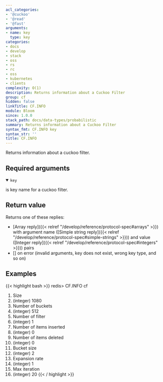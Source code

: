 ```yaml
---
acl_categories:
- '@cuckoo'
- '@read'
- '@fast'
arguments:
- name: key
  type: key
categories:
- docs
- develop
- stack
- oss
- rs
- rc
- oss
- kubernetes
- clients
complexity: O(1)
description: Returns information about a Cuckoo Filter
group: cf
hidden: false
linkTitle: CF.INFO
module: Bloom
since: 1.0.0
stack_path: docs/data-types/probabilistic
summary: Returns information about a Cuckoo Filter
syntax_fmt: CF.INFO key
syntax_str: ''
title: CF.INFO
---
```

Returns information about a cuckoo filter.

## Required arguments

<details open><summary><code>key</code></summary>

is key name for a cuckoo filter.
</details>

## Return value

Returns one of these replies:

- [Array reply]({{< relref "/develop/reference/protocol-spec#arrays" >}}) with argument name ([Simple string reply]({{< relref "/develop/reference/protocol-spec#simple-strings" >}})) and value ([Integer reply]({{< relref "/develop/reference/protocol-spec#integers" >}})) pairs
- [] on error (invalid arguments, key does not exist, wrong key type, and so on)

## Examples

{{< highlight bash >}}
redis> CF.INFO cf
 1) Size
 2) (integer) 1080
 3) Number of buckets
 4) (integer) 512
 5) Number of filter
 6) (integer) 1
 7) Number of items inserted
 8) (integer) 0
 9) Number of items deleted
10) (integer) 0
11) Bucket size
12) (integer) 2
13) Expansion rate
14) (integer) 1
15) Max iteration
16) (integer) 20
{{< / highlight >}}
